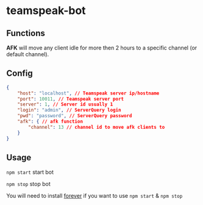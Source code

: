# teamspeak-bot

## Functions

**AFK** will move any client idle for more then 2 hours to a specific channel (or default channel).

## Config

```json
{
    "host": "localhost", // Teamspeak server ip/hostname
    "port": 10011, // Teamspeak server port
    "server": 1, // Server id usually 1
    "login": "admin", // ServerQuery login
    "pwd": "password", // ServerQuery password
    "afk": { // afk function
        "channel": 13 // channel id to move afk clients to
    }
}
```

## Usage

`npm start` start bot


`npm stop` stop bot


You will need to install [forever](https://www.npmjs.com/package/forever) if you want to use `npm start` & `npm stop`